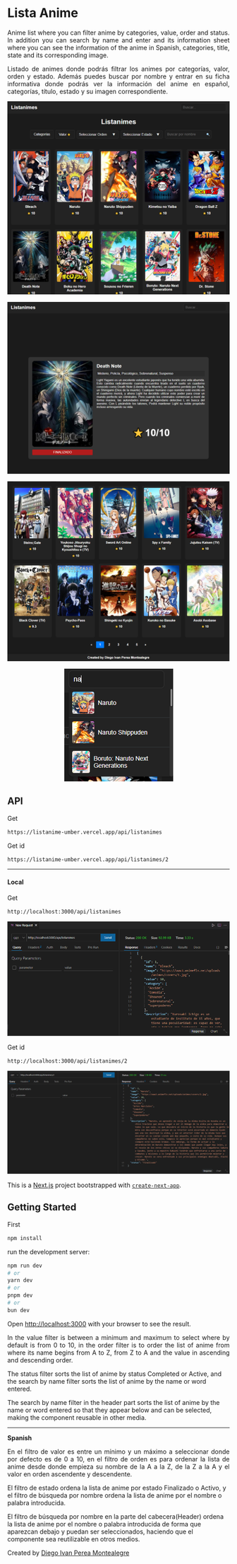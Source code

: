 # Lista Anime

<p align="justify">
Anime list where you can filter anime by categories, value, order and status. In addition you can search by name and enter and its information sheet where you can see the information of the anime in Spanish, categories, title, state and its corresponding image.
</p>

<p align="justify">
Listado de animes donde podrás filtrar los animes por categorías, valor, orden y estado. Además puedes buscar por nombre y entrar en su ficha informativa donde podrás ver la información del anime en español, categorías, título, estado y su imagen correspondiente.
</p>

<p align="center">
  <img src="README-images/home-listanimes.PNG" alt="home">
</p>

<p align="center">
  <img src="README-images/card-animelist.PNG" alt="card">
</p>

<p align="center">
  <img src="README-images/pagination-listanime.PNG" alt="pagination">
</p>

<p align="center">
  <img src="README-images/search-name-header.PNG" alt="searchname">
</p>


## API
Get
```bash
https://listanime-umber.vercel.app/api/listanimes
```
Get id
```bash
https://listanime-umber.vercel.app/api/listanimes/2
```
---
#### Local
Get
```bash
http://localhost:3000/api/listanimes
```
<p align="center">
  <img src="README-images/getall.PNG" alt="getall">
</p>

Get id
```bash
http://localhost:3000/api/listanimes/2
```

<p align="center">
  <img src="README-images/getid.PNG" alt="getid">
</p>


This is a [Next.js](https://nextjs.org/) project bootstrapped with [`create-next-app`](https://github.com/vercel/next.js/tree/canary/packages/create-next-app).

## Getting Started

First
```bash
npm install
```
run the development server:
```bash
npm run dev
# or
yarn dev
# or
pnpm dev
# or
bun dev
```

Open [http://localhost:3000](http://localhost:3000) with your browser to see the result.



<p align="justify">
In the value filter is between a minimum and maximum to select where by default is from 0 to 10, in the order filter is to order the list of anime from where its name begins from A to Z, from Z to A and the value in ascending and descending order.

The status filter sorts the list of anime by status Completed or Active, and the search by name filter sorts the list of anime by the name or word entered.

The search by name filter in the header part sorts the list of anime by the name or word entered so that they appear below and can be selected, making the component reusable in other media.
</p>

----
**Spanish**
<p align="justify">
En el filtro de valor es entre un mínimo y un máximo a seleccionar donde por defecto es de 0 a 10, en el filtro de orden es para ordenar la lista de anime desde donde empieza su nombre de la A a la Z, de la Z a la A y el valor en orden ascendente y descendente.

El filtro de estado ordena la lista de anime por estado Finalizado o Activo, y el filtro de búsqueda por nombre ordena la lista de anime por el nombre o palabra introducida.

El filtro de búsqueda por nombre en la parte del cabecera(Header) ordena la lista de anime por el nombre o palabra introducida de forma que aparezcan debajo y puedan ser seleccionados, haciendo que el componente sea reutilizable en otros medios.
</p>

Created by [Diego Ivan Perea Montealegre](https://github.com/diegoperea20)














